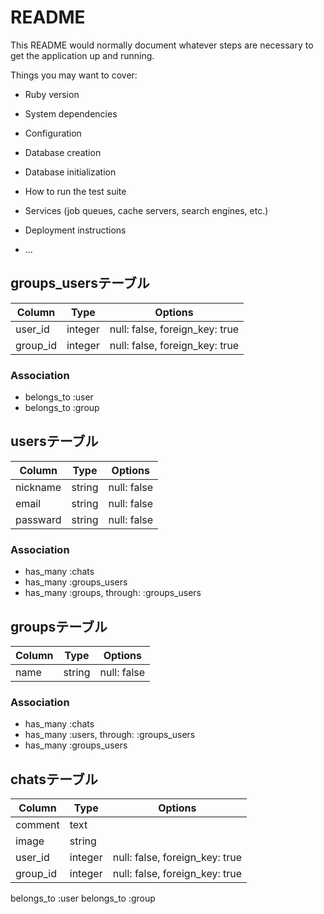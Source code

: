# README

This README would normally document whatever steps are necessary to get the
application up and running.

Things you may want to cover:

* Ruby version

* System dependencies

* Configuration

* Database creation

* Database initialization

* How to run the test suite

* Services (job queues, cache servers, search engines, etc.)

* Deployment instructions

* ...

## groups_usersテーブル

|Column|Type|Options|
|------|----|-------|
|user_id|integer|null: false, foreign_key: true|
|group_id|integer|null: false, foreign_key: true|

### Association
- belongs_to :user
- belongs_to :group

## usersテーブル
|Column|Type|Options|
|------|----|-------|
|nickname|string|null: false|
|email|string|null: false|
|passward|string|null: false|

### Association
- has_many :chats
- has_many :groups_users
- has_many :groups, through: :groups_users

## groupsテーブル
|Column|Type|Options|
|------|----|-------|
|name|string|null: false|

### Association
- has_many :chats 
- has_many :users, through: :groups_users
- has_many :groups_users

## chatsテーブル
|Column|Type|Options|
|------|----|-------|
|comment|text|
|image|string|
|user_id|integer|null: false, foreign_key: true|
|group_id|integer|null: false, foreign_key: true|

belongs_to :user
belongs_to :group
